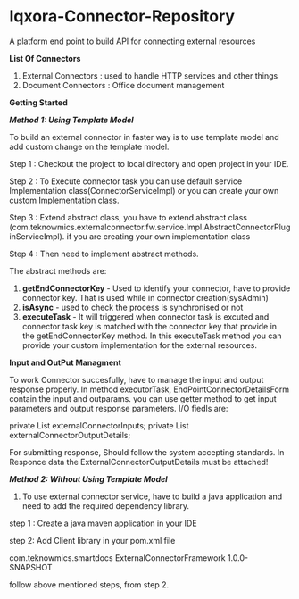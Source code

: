 # Iqxora-Connector-Repository

A platform end point to build API for connecting external resources

**List Of Connectors**
1. External Connectors : used to handle HTTP services and other things
2. Document Connectors : Office document management

**Getting Started**

**_Method 1: Using Template Model_**

To build an external connector in faster way is to use template model and add custom change on the template model.

Step 1 : Checkout the project to local directory and open project in your IDE.

Step 2 : To Execute connector task you can use default service Implementation class(ConnectorServiceImpl) or you can create your own custom Implementation class.

Step 3 : Extend abstract class, you have to extend abstract class (com.teknowmics.externalconnector.fw.service.Impl.AbstractConnectorPluginServiceImpl). if you are creating your own implementation class

Step 4 : Then need to implement abstract methods. 

The abstract methods are:

1. **getEndConnectorKey** - Used to identify your connector, have to provide connector key. That is used while in connector creation(sysAdmin)
2. **isAsync** - used to check the process is synchronised or not
3. **executeTask** - It will triggered when connector task is excuted and connector task key is matched with the connector key that provide in the getEndConnectorKey method. In this executeTask method you can provide your custom implementation for the external resources.

**Input and OutPut Managment**

To work Connector succesfully, have to manage the input and output response properly.
In method executorTask, EndPointConnectorDetailsForm contain the input and outparams. you can use getter method to get input parameters and output response parameters.
I/O fiedls are:

private List<ExternalConnectorInputs> externalConnectorInputs;
private List<ExternalConnectorOutputDetails> externalConnectorOutputDetails;

For submitting response, Should follow the system accepting standards.
In Responce data the ExternalConnectorOutputDetails must be attached!

**_Method 2: Without Using Template Model_**

1. To use external connector service, have to build a java application and need to add the required dependency library.

step 1 : Create a java maven application in your IDE

step 2: Add Client library in your pom.xml file

<dependency>
<groupId>com.teknowmics.smartdocs</groupId>
<artifactId>ExternalConnectorFramework</artifactId>
<version>1.0.0-SNAPSHOT</version>
</dependency>

follow above mentioned steps, from step 2.
